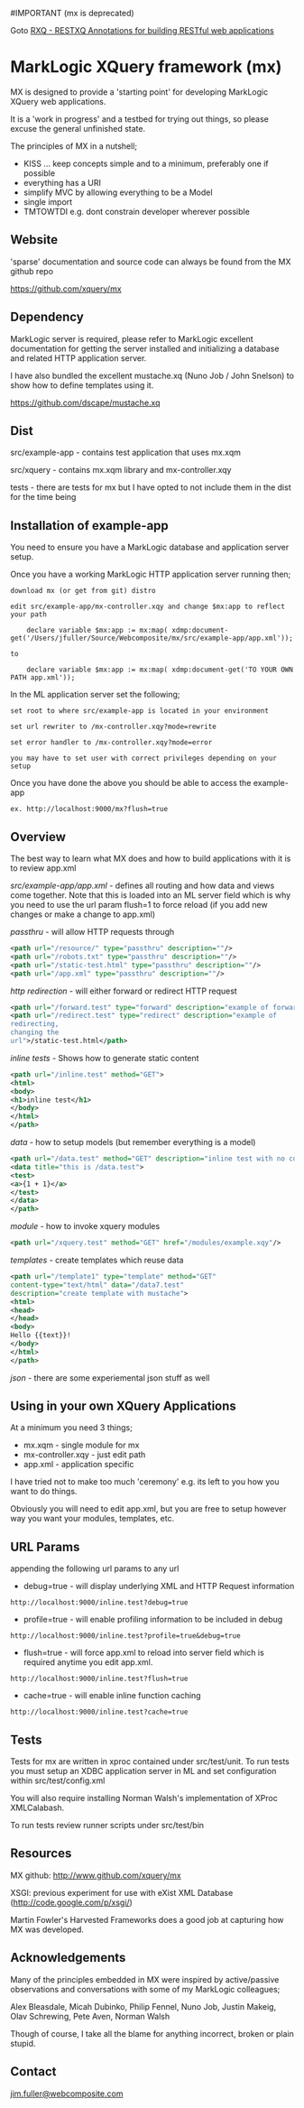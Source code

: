 #IMPORTANT (mx is deprecated)

Goto [RXQ - RESTXQ Annotations for building RESTful web applications](https://github.com/xquery/rxq)

# MarkLogic XQuery framework (mx)

MX is designed to provide a 'starting point' for developing MarkLogic XQuery web applications.

It is a 'work in progress' and a testbed for trying out things, so
please excuse the general unfinished state.

The principles of MX in a nutshell;

* KISS ... keep concepts simple and to a minimum, preferably one if possible
* everything has a URI
* simplify MVC by allowing everything to be a Model 
* single import
* TMTOWTDI e.g. dont constrain developer wherever possible 


## Website

'sparse' documentation and source code can always be found from the MX github repo

https://github.com/xquery/mx


## Dependency

MarkLogic server is required, please refer to MarkLogic excellent documentation for getting 
the server installed and initializing a database and related HTTP application server.

I have also bundled the excellent mustache.xq (Nuno Job / John
Snelson) to show how to define templates using it.

https://github.com/dscape/mustache.xq


## Dist

src/example-app - contains test application that uses mx.xqm

src/xquery - contains mx.xqm library and mx-controller.xqy

tests -  there are tests for mx but I have opted to not include them
in the dist for the time being

## Installation of example-app

You need to  ensure you have a MarkLogic database and application
server setup. 

Once you have a working MarkLogic HTTP application server running then;

    download mx (or get from git) distro

    edit src/example-app/mx-controller.xqy and change $mx:app to reflect your path

        declare variable $mx:app := mx:map( xdmp:document-get('/Users/jfuller/Source/Webcomposite/mx/src/example-app/app.xml'));

    to

        declare variable $mx:app := mx:map( xdmp:document-get('TO YOUR OWN PATH app.xml'));

In the ML application server set the following;

    set root to where src/example-app is located in your environment

    set url rewriter to /mx-controller.xqy?mode=rewrite

    set error handler to /mx-controller.xqy?mode=error

    you may have to set user with correct privileges depending on your
    setup

Once you have done the above you should be able to access the example-app

    ex. http://localhost:9000/mx?flush=true

## Overview

The best way to learn what MX does and how to build applications with
it is to review app.xml

*src/example-app/app.xml* - defines all routing and how data and views come
together. Note that this is loaded into an ML server field which is
why you need to use the url param flush=1 to force reload (if you add
new changes or make a change to app.xml)

*passthru* - will allow HTTP requests through

```xml
<path url="/resource/" type="passthru" description=""/>
<path url="/robots.txt" type="passthru" description=""/>
<path url="/static-test.html" type="passthru" description=""/>
<path url="/app.xml" type="passthru" description=""/>
```

*http redirection* - will either forward or redirect HTTP request

```xml
<path url="/forward.test" type="forward" description="example of forwarding">/static-test.html</path>
<path url="/redirect.test" type="redirect" description="example of
redirecting,
changing the
url">/static-test.html</path>
```

*inline tests* - Shows how to generate static content

```xml
<path url="/inline.test" method="GET">
<html>
<body>
<h1>inline test</h1>
</body>
</html>
</path>
```

*data* - how to setup models  (but remember everything is a model)

```xml
<path url="/data.test" method="GET" description="inline test with no content type set, should fall back to using application/xml">
<data title="this is /data.test">
<test>
<a>{1 + 1}</a>
</test>
</data>
</path>
```

*module* - how to invoke xquery modules

```xml
<path url="/xquery.test" method="GET" href="/modules/example.xqy"/>
```


*templates* - create templates which reuse data

```xml
<path url="/template1" type="template" method="GET"
content-type="text/html" data="/data7.test"
description="create template with mustache">
<html>
<head>
</head>
<body>
Hello {{text}}!
</body>
</html>
</path>
```

*json* - there are some experiemental json stuff as well


## Using in your own XQuery Applications

At a minimum you need 3 things;

* mx.xqm - single module for mx
* mx-controller.xqy - just edit path
* app.xml - application specific

I have tried not to make too much 'ceremony' e.g. its left to you how
you want to do things.

Obviously you will need to edit app.xml, but you are free to setup
however way you want your modules, templates, etc.


## URL Params

appending the following url params to any url 

* debug=true   - will display underlying XML and HTTP Request
  information

```
http://localhost:9000/inline.test?debug=true
```

* profile=true - will enable profiling information to be included in
  debug 

```
http://localhost:9000/inline.test?profile=true&debug=true
```

* flush=true   - will force app.xml to reload into server field which
  is required anytime you edit app.xml.

```
http://localhost:9000/inline.test?flush=true
```

* cache=true   - will enable inline function caching

```
http://localhost:9000/inline.test?cache=true
```



## Tests

Tests for mx are written in xproc contained under src/test/unit. To
run tests you must setup an XDBC application server in ML and set
configuration within src/test/config.xml

<config>
	<connection protocol="http" host="localhost" port="9002" username="test" password="test"/>
	<connection protocol="xdbc" host="localhost" port="9001" username="test" password="test"/>
</config>

You will also require installing Norman Walsh's implementation of
XProc XMLCalabash.

To run tests review runner scripts under src/test/bin

## Resources

MX github: http://www.github.com/xquery/mx

XSGI: previous experiment for use with eXist XML Database (http://code.google.com/p/xsgi/)

Martin Fowler's Harvested Frameworks does a good job at capturing how MX was developed.


## Acknowledgements


Many of the principles embedded in MX were inspired by active/passive
observations and conversations with some of my MarkLogic colleagues;

Alex Bleasdale, Micah Dubinko, Philip Fennel, Nuno Job, Justin Makeig,
Olav Schrewing, Pete Aven, Norman Walsh

Though of course, I take all the blame for anything incorrect, broken or plain stupid.


## Contact

jim.fuller@webcomposite.com
